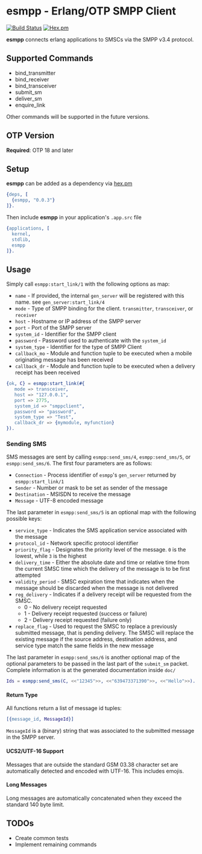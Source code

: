 # esmpp - Erlang/OTP SMPP Client

[![Build Status](https://travis-ci.org/VoyagerInnovations/esmpp.svg?branch=master)](https://travis-ci.org/VoyagerInnovations/esmpp) [![Hex.pm](https://img.shields.io/hexpm/v/esmpp.svg)](https://hex.pm/packages/esmpp)

**esmpp** connects erlang applications to SMSCs via the SMPP v3.4 protocol.

## Supported Commands

* bind\_transmitter
* bind\_receiver
* bind\_transceiver
* submit\_sm
* deliver\_sm
* enquire\_link

Other commands will be supported in the future versions.

## OTP Version

**Required**: OTP 18 and later

## Setup

**esmpp** can be added as a dependency via [hex.pm](https://hex.pm/packages/esmpp)

```erlang
{deps, [
  {esmpp, "0.0.3"}
]}. 
```

Then include **esmpp** in your application's `.app.src` file

```erlang
{applications, [
  kernel,
  stdlib,
  esmpp
]}.
```

## Usage

Simply call `esmpp:start_link/1` with the following options as map:

* `name` - If provided, the internal `gen_server` will be registered with this name. see `gen_server:start_link/4`
* `mode` - Type of SMPP binding for the client. `transmitter`, `transceiver`, or `receiver`
* `host` - Hostname or IP address of the SMPP server
* `port` - Port of the SMPP server
* `system_id` - Identifier for the SMPP client
* `password` - Password used to authenticate with the `system_id`
* `system_type` - Identifier for the type of SMPP Client
* `callback_mo` - Module and function tuple to be executed when a mobile originating message has been received
* `callback_dr` - Module and function tuple to be executed when a delivery receipt has been received

```erlang
{ok, C} = esmpp:start_link(#{
   mode => transceiver,
   host => "127.0.0.1",
   port => 2775,
   system_id => "smppclient",
   password => "password",
   system_type => "Test",
   callback_dr => {mymodule, myfunction}
}).
```

### Sending SMS

SMS messages are sent by calling `esmpp:send_sms/4`, `esmpp:send_sms/5`, or `esmpp:send_sms/6`. The first four parameters are as follows:

* `Connection` - Process identifier of `esmpp`'s `gen_server` returned by `esmpp:start_link/1`
* `Sender` - Number or mask to be set as sender of the message
* `Destination` - MSISDN to receive the message
* `Message` - UTF-8 encoded message

The last parameter in `esmpp:send_sms/5` is an optional map with the following possible keys:

* `service_type` - Indicates the SMS application service associated with the message
* `protocol_id` - Network specific protocol identifier
* `priority_flag` - Designates the priority level of the message. `0` is the lowest, while `3` is the highest
* `delivery_time` - Either the absolute date and time or relative time from the current SMSC time which the delivery of the message is to be first attempted
* `validity_period` - SMSC expiration time that indicates when the message should be discarded when the message is not delivered
* `reg_delivery` - Indicates if a delivery receipt will be requested from the SMSC.
    * 0 - No delivery receipt requested
    * 1 - Delivery receipt requested (success or failure)
    * 2 - Delivery receipt requested (failure only)
* `replace_flag` - Used to request the SMSC to replace a previously submitted message, that is pending delivery. The SMSC will replace the existing message if the source address, destination address, and service type match the same fields in the new message

The last parameter in `esmpp:send_sms/6` is another optional map of the optional parameters to be passed in the last part of the `submit_sm` packet. Complete information is at the generated documentation inside `doc/`

```erlang
Ids = esmpp:send_sms(C, <<"12345">>, <<"639473371390">>, <<"Hello">>).
```

#### Return Type

All functions return a list of message id tuples:

```erlang
[{message_id, MessageId}]
```

`MessageId` is a (binary) string that was associated to the submitted message in the SMPP server.

#### UCS2/UTF-16 Support

Messages that are outside the standard GSM 03.38 character set are automatically detected and encoded with UTF-16. This includes emojis.

#### Long Messages

Long messages are automatically concatenated when they exceed the standard 140 byte limit. 

## TODOs

* Create common tests
* Implement remaining commands

